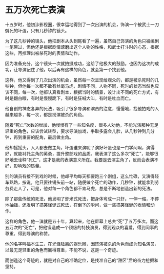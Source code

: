 # 五万次死亡表演

十五岁时，他初涉影视圈，很幸运地得到了一次出演的机会，饰演一个被武士一刀劈死的坏蛋，只有几秒钟的镜头。 

为了这几秒钟的镜头，他把剧本从头到尾看了一遍，虽然自己饰演的角色只被编剧一笔带过，但他还是根据剧情琢磨出这个人物的性格，和武士打斗时的心态，根据这些，再推理出被杀死时的表情和动作。 

因为准备充分，这个镜头一次就拍摄成功，这给了他极大的鼓励。也因为这次的成功，让导演记住了他，以后再有这样的角色，就会第一个找到他。 

这样，他又得到了几次出演的机会，虽然每一次呈现给观众的，都是被杀死时的几秒钟，但他每一次都不敢有丝毫马虎，剧情不同，人物不同，死时的状态当然也应该不同，每一次，他都认真看剧本，根据当时的情景，设计出不同的死亡方式，有时是翻白眼，有时是慢慢跪下，有时是狂喊大叫，有时是吐血而亡。 

他自创的神态各异的死法，吸引了很多导演和演员的注意，慢慢地，找他拍戏的人越来越多，每一次，都是扮演被杀的角色。 

随着“死亡”次数的增加，他慢慢有了一些知名度，很多人劝他，不能光演那种无足轻重的角色，应该尝试转型，要求导演加戏，争取多露会儿脸，从几秒钟到几分钟，再到重要的配角，最后做主角。 

他却摇摇头，人人都去做主角，坏蛋谁来演呢？演好坏蛋也是一门学问啊，演得好，就能衬托主角的英勇，提升整部戏的品质。我表演了这么多次“死亡”，能够很好地去诠释“死亡”，这才是我的表演意义所在。我要是去演主角了，反而会表演不好，影响戏的质量。 

别的演员有接不到戏的时候，他却平均每天都要跑三个剧组，这么忙碌，又演得轻车熟路，按说，他只要往镜头前一站，随便做个死亡的动作，几秒钟，就能拿到劳务费走人了，可是，他对每一个角色都不肯马虎，总是不断地创造出新的死法。 

除了那些传统的死法，他发明了虾米式死法，把身体弯成一只虾，一伸一缩，不停地抽搐，还发明了搞笑怪诞式死法，在倒下的瞬间，做一些搞笑怪诞的表情和动作。 

这样的角色，他一演就是五十年，算起来，他在屏幕上总共“死”了五万多次。而这五万次的“死亡”，把他锻造成一个顶级的特技演员，得到观众的喜爱，得到同事的尊重，得到导演的称赞。 

他的名字叫福本生三，在光怪陆离的娱乐圈，因饰演被杀的角色而成为知名演员，以最无足轻重的角色而赢得尊重，不能不说，这是一个奇迹。 

而创造这个奇迹的，就是对自己的准确定位，是找准自己的“甜区”后的奋力挖掘和坚持。